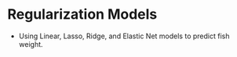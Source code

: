 # Regularization Models
- Using Linear, Lasso, Ridge, and Elastic Net models to predict fish weight. 
